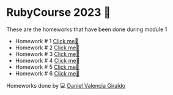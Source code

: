 # RubyCourse 2023 :pushpin:
 These are the homeworks that have been done during module 1

 * Homework # 1 [ Click me:pencil:](Homeworks_module%201/homework1/README.md)
 * Homework # 2 [ Click me:pencil:](Homeworks_module%201/homework2//README.md)
 * Homework # 3 [ Click me:pencil:](Homeworks_module%201/homework3//README.md)
  * Homework # 4 [ Click me:pencil:](Homeworks_module%201/homework4//README.md)
  * Homework # 5 [ Click me:pencil:](Homeworks_module%201/homework5//README.md)
*  Homework # 6 [ Click me:pencil:](Homeworks_module%201/homework6//README.md)

Homeworks done by :computer: [ Daniel Valencia Giraldo](https://github.com/valenDanDev)
